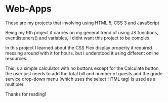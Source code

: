 # Web-Apps
These are my projects that involving using HTML 5, CSS 3 and JavaScript

Being my 9th project it carries on my general trend of using JS functions, eventlisteners() and variables, I didnt want this project to be complex.

In this project I learned about the CSS Flex display property it required messing around with it for hours. but I understood it using different online resources.

This is a simple calculator with no buttons except for the Calculate button, the user just needs to add the total bill and number of guests and the grade service drop-down menu (which uses the select HTML tag) is used as a multipler.

Thanks for reading!
